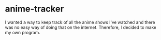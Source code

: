 # anime-tracker
I wanted a way to keep track of all the anime shows I've watched and there was no easy way of doing that on the internet. Therefore, I decided to make my own program.
